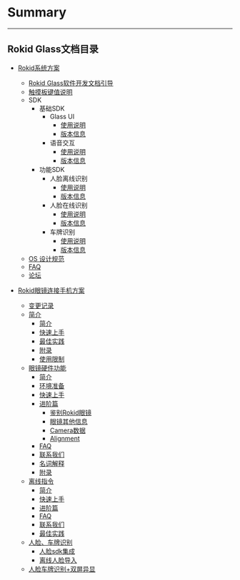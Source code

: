 # Summary
---------
Rokid Glass文档目录
---------
* [Rokid系统方案](README.md)
    * [Rokid Glass软件开发文档引导](README.md)
    * [触摸板键值说明](1-system/index.md)
    * SDK
        - 基础SDK
            - Glass UI
                - [使用说明](2-sdk/5-ui-sdk/index.md)
                - [版本信息](2-sdk/5-ui-sdk/ReleaseNotes.md)
            - 语音交互
                - [使用说明](2-sdk/3-voice-sdk/InstructSdk/InstructSdk.md)
                - [版本信息](2-sdk/3-voice-sdk/InstructSdk/ReleaseNotes.md)
        - 功能SDK
            - 人脸离线识别
                - [使用说明](2-sdk/1-face-sdk/index.md)
                - [版本信息](2-sdk/1-face-sdk/ReleaseNotes.md)
            - 人脸在线识别
                - [使用说明](2-sdk/1-face-online-sdk/index.md)
                - [版本信息](2-sdk/1-face-online-sdk/ReleaseNotes.md)
            - 车牌识别
                - [使用说明](2-sdk/2-lpr-sdk/index.md)
                - [版本信息](2-sdk/2-lpr-sdk/ReleaseNotes.md)
    * [OS 设计规范](5-design/index.md)
    * [FAQ](0-faq/index.md) 
    * [论坛](6-forum/index.md)


* [Rokid眼镜连接手机方案](7-glassmobile/res/mobile_glass/introduction.md)
    * [变更记录](7-glassmobile/res/mobile_glass/ChangeLog.md)
    * [简介](7-glassmobile/res/mobile_glass/introduction.md)
        * [简介](7-glassmobile/res/mobile_glass/introduction.md#简介)
        * [快速上手](7-glassmobile/res/mobile_glass/introduction.md#快速上手)
        * [最佳实践](7-glassmobile/res/mobile_glass/introduction.md#最佳实践)
        * [附录](7-glassmobile/res/mobile_glass/introduction.md#附录)
        * [使用限制](7-glassmobile/res/mobile_glass/introduction.md#使用限制)
    * [眼镜硬件功能](7-glassmobile/res/mobile_glass/glass_hardware.md)
        * [简介](7-glassmobile/res/mobile_glass/glass_hardware.md#简介)
        * [环境准备](7-glassmobile/res/mobile_glass/glass_hardware.md#环境准备)
        * [快速上手](7-glassmobile/res/mobile_glass/glass_hardware.md#快速上手)
        * [进阶篇](7-glassmobile/res/mobile_glass/glass_hardware.md#进阶篇)
            * [鉴别Rokid眼镜](7-glassmobile/res/mobile_glass/glass_hardware.md#如何鉴别usbdevice为rokid眼镜)
            * [眼镜其他信息](7-glassmobile/res/mobile_glass/glass_hardware.md#获取眼镜其他信息)
            * [Camera数据](7-glassmobile/res/mobile_glass/glass_hardware.md#获取摄像头数据)
            * [Alignment](7-glassmobile/res/mobile_glass/glass_hardware.md#alignment对齐)
        * [FAQ](7-glassmobile/res/mobile_glass/glass_hardware.md#faq)
        * [联系我们](7-glassmobile/res/mobile_glass/glass_hardware.md#联系我们)
        * [名词解释](7-glassmobile/res/mobile_glass/glass_hardware.md#名词解释)
        * [附录](7-glassmobile/res/mobile_glass/glass_hardware.md#附录)
    * [离线指令](7-glassmobile/res/mobile_glass/offline_command.md)
        * [简介](7-glassmobile/res/mobile_glass/offline_command.md#简介)
        * [快速上手](7-glassmobile/res/mobile_glass/offline_command.md#快速上手)
        * [进阶篇](7-glassmobile/res/mobile_glass/offline_command.md#进阶篇)
        * [FAQ](7-glassmobile/res/mobile_glass/offline_command.md#faq)
        * [联系我们](7-glassmobile/res/mobile_glass/offline_command.md#联系我们)
        * [最佳实践](7-glassmobile/res/mobile_glass/offline_command.md#最佳实践)
    * [人脸、车牌识别](7-glassmobile/res/mobile_glass/ai.md)
        * [人脸sdk集成](7-glassmobile/res/mobile_glass/ai.md#人脸sdk集成)
        * [离线人脸导入](7-glassmobile/res/mobile_glass/ai.md#添加离线人脸数据)
    * [人脸车牌识别+双屏异显](7-glassmobile/res/mobile_glass/glass_ai_presentation.md)
